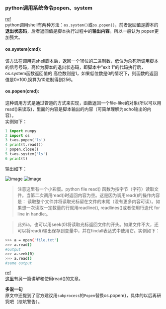 ### python调用系统命令popen、system
[ref](https://www.cnblogs.com/MrLJC/p/3811106.html)  
python调用shell有两种方法：`os.system()`或`os.popen()`，前者返回值是脚本的**退出状态码**，后者返回值是脚本执行过程中的**输出内容**。所以一般认为
popen更加强大。
#### os.system(cmd):
该方法在调用完shell脚本后，返回一个16位的二进制数，低位为杀死所调用脚本的信号号码，高位为脚本的退出状态码，即脚本中“exit 1”的代码执行后，os.system函数返回值的
高位数则是1，如果低位数是0的情况下，则函数的返回值是0×100,换算为10进制得到256。

#### os.popen(cmd):
这种调用方式是通过管道的方式来实现，函数返回一个file-like的对象(所以可以用read()来读取)，里面的内容是脚本输出的内容（可简单理解为echo输出的内容）。  
实例如下：
```python
1 import numpy
2 import os
3 t=os.popen('ls')
4 print(t.read())
7 popen.close()
5 t=os.system('ls')
6 print(t)
```
输出如下：  

![image](https://user-images.githubusercontent.com/52747634/92049712-bf29a200-edbd-11ea-8d25-6130cf9050fd.png)
![image](https://user-images.githubusercontent.com/52747634/92053331-3c561680-edc0-11ea-82fe-af82ec4d1562.png)

> 注意这里有一个小彩蛋。python file read() 函数为按字节（字符）读取文件。当第二次调用read()时返回内容为空。这是因为调用read()的操作内容是：
读取整个文件并将读取光标留在文件的末尾（没有更多内容可读）。如果想一次读取一定数量的行就用readline(), readlines()或者使用行迭代 for line in handle:。

> 此外ia，也可以用seek(0)将读取光标返回文件的开头。如果文件不大，还可以将read()输出保存到变量中，并在findall表达式中使用它。实例如下：

```bash
>>> a = open('file.txt')
>>> a.read()
#output
>>> a.seek(0)
>>> a.read()
#same output
```
[ref](https://segmentfault.com/q/1010000017024076)  
[这里](http://c.biancheng.net/view/2545.html)有另一篇讲解和使用read()的文章。  

**多说一句**  
原文中还提到了官方建议用`subprocess`的`Popen`替换os.popen()，具体的以后再研究吧（挖坑警告）。
